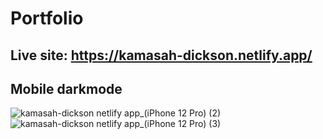 # Portfolio

## Live site: <https://kamasah-dickson.netlify.app/>

## Mobile darkmode

![kamasah-dickson netlify app_(iPhone 12 Pro) (2)](https://github.com/Kamasah-Dickson/Port-folio/assets/86136379/7ea01c3a-55ac-47c4-9f7f-e2943c41e01d)
![kamasah-dickson netlify app_(iPhone 12 Pro) (3)](https://github.com/Kamasah-Dickson/Port-folio/assets/86136379/c3b64f4c-b041-418e-8630-94ac33b8acec)

<!-- npm install -g npm -->
<!-- npm config list -->
